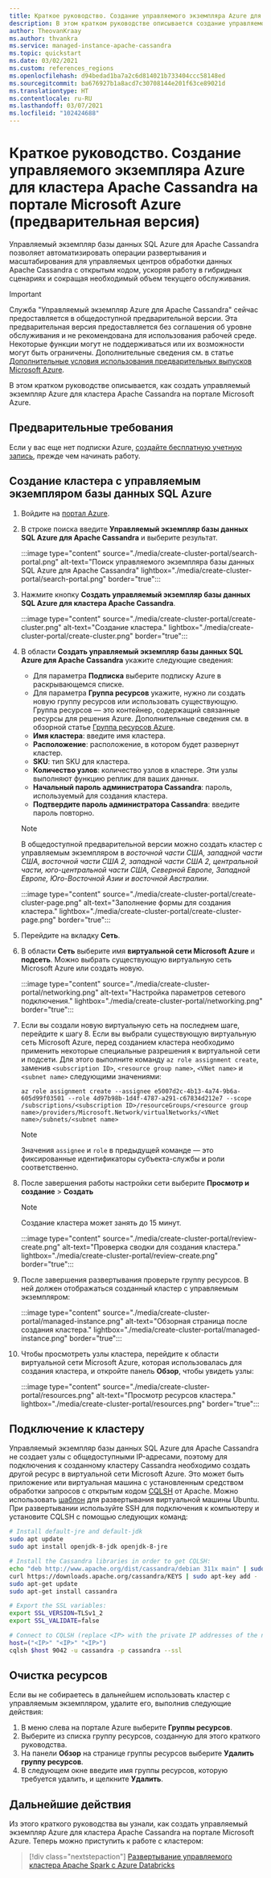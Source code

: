 ```yaml
---
title: Краткое руководство. Создание управляемого экземпляра Azure для кластера Apache Cassandra на портале Microsoft Azure
description: В этом кратком руководстве описывается создание управляемого экземпляра Azure для кластера Apache Cassandra на портале Microsoft Azure.
author: TheovanKraay
ms.author: thvankra
ms.service: managed-instance-apache-cassandra
ms.topic: quickstart
ms.date: 03/02/2021
ms.custom: references_regions
ms.openlocfilehash: d94bedad1ba7a2c6d814021b733404ccc58148ed
ms.sourcegitcommit: ba676927b1a8acd7c30708144e201f63ce89021d
ms.translationtype: HT
ms.contentlocale: ru-RU
ms.lasthandoff: 03/07/2021
ms.locfileid: "102424688"
---
```

# <a name="quickstart-create-an-azure-managed-instance-for-apache-cassandra-cluster-from-the-azure-portal-preview"></a>Краткое руководство. Создание управляемого экземпляра Azure для кластера Apache Cassandra на портале Microsoft Azure (предварительная версия)
 
Управляемый экземпляр базы данных SQL Azure для Apache Cassandra позволяет автоматизировать операции развертывания и масштабирования для управляемых центров обработки данных Apache Cassandra с открытым кодом, ускоряя работу в гибридных сценариях и сокращая необходимый объем текущего обслуживания.

> [!IMPORTANT]
> Служба "Управляемый экземпляр Azure для Apache Cassandra" сейчас предоставляется в общедоступной предварительной версии.
> Эта предварительная версия предоставляется без соглашения об уровне обслуживания и не рекомендована для использования рабочей среде. Некоторые функции могут не поддерживаться или их возможности могут быть ограничены.
> Дополнительные сведения см. в статье [Дополнительные условия использования предварительных выпусков Microsoft Azure](https://azure.microsoft.com/support/legal/preview-supplemental-terms/).

В этом кратком руководстве описывается, как создать управляемый экземпляр Azure для кластера Apache Cassandra на портале Microsoft Azure.

## <a name="prerequisites"></a>Предварительные требования

Если у вас еще нет подписки Azure, [создайте бесплатную учетную запись](https://azure.microsoft.com/free/?WT.mc_id=A261C142F), прежде чем начинать работу.

## <a name="create-a-managed-instance-cluster"></a><a id="create-account"></a>Создание кластера с управляемым экземпляром базы данных SQL Azure

1. Войдите на [портал Azure](https://portal.azure.com/).

1. В строке поиска введите **Управляемый экземпляр базы данных SQL Azure для Apache Cassandra** и выберите результат.

   :::image type="content" source="./media/create-cluster-portal/search-portal.png" alt-text="Поиск управляемого экземпляра базы данных SQL Azure для Apache Cassandra" lightbox="./media/create-cluster-portal/search-portal.png" border="true":::

1. Нажмите кнопку **Создать управляемый экземпляр базы данных SQL Azure для кластера Apache Cassandra**.

   :::image type="content" source="./media/create-cluster-portal/create-cluster.png" alt-text="Создание кластера." lightbox="./media/create-cluster-portal/create-cluster.png" border="true":::

1. В области **Создать управляемый экземпляр базы данных SQL Azure для Apache Cassandra** укажите следующие сведения:

   * Для параметра **Подписка** выберите подписку Azure в раскрывающемся списке.
   * Для параметра **Группа ресурсов** укажите, нужно ли создать новую группу ресурсов или использовать существующую. Группа ресурсов — это контейнер, содержащий связанные ресурсы для решения Azure. Дополнительные сведения см. в обзорной статье [Группа ресурсов Azure](../azure-resource-manager/management/overview.md).
   * **Имя кластера**: введите имя кластера.
   * **Расположение**: расположение, в котором будет развернут кластер.
   * **SKU**: тип SKU для кластера.
   * **Количество узлов**: количество узлов в кластере. Эти узлы выполняют функцию реплик для ваших данных.
   * **Начальный пароль администратора Cassandra**: пароль, используемый для создания кластера.
   * **Подтвердите пароль администратора Cassandra**: введите пароль повторно.

    > [!NOTE]
    > В общедоступной предварительной версии можно создать кластер с управляемым экземпляром в *восточной части США, западной части США, восточной части США 2, западной части США 2, центральной части, юго-центральной части США, Северной Европе, Западной Европе, Юго-Восточной Азии и восточной Австралии*.

   :::image type="content" source="./media/create-cluster-portal/create-cluster-page.png" alt-text="Заполнение формы для создания кластера." lightbox="./media/create-cluster-portal/create-cluster-page.png" border="true":::

1. Перейдите на вкладку **Сеть**.

1. В области **Сеть** выберите имя **виртуальной сети Microsoft Azure** и **подсеть**. Можно выбрать существующую виртуальную сеть Microsoft Azure или создать новую.

   :::image type="content" source="./media/create-cluster-portal/networking.png" alt-text="Настройка параметров сетевого подключения." lightbox="./media/create-cluster-portal/networking.png" border="true":::

1. Если вы создали новую виртуальную сеть на последнем шаге, перейдите к шагу 8. Если вы выбрали существующую виртуальную сеть Microsoft Azure, перед созданием кластера необходимо применить некоторые специальные разрешения к виртуальной сети и подсети. Для этого выполните команду `az role assignment create`, заменив `<subscription ID>`, `<resource group name>`, `<VNet name>` и `<subnet name>` следующими значениями:

   ```azurecli-interactive
   az role assignment create --assignee e5007d2c-4b13-4a74-9b6a-605d99f03501 --role 4d97b98b-1d4f-4787-a291-c67834d212e7 --scope /subscriptions/<subscription ID>/resourceGroups/<resource group name>/providers/Microsoft.Network/virtualNetworks/<VNet name>/subnets/<subnet name>
   ```

   > [!NOTE]
   > Значения `assignee` и `role` в предыдущей команде — это фиксированные идентификаторы субъекта-службы и роли соответственно.

1. После завершения работы настройки сети выберите **Просмотр и создание** > **Создать**

    > [!NOTE]
    > Создание кластера может занять до 15 минут.

   :::image type="content" source="./media/create-cluster-portal/review-create.png" alt-text="Проверка сводки для создания кластера." lightbox="./media/create-cluster-portal/review-create.png" border="true":::


1. После завершения развертывания проверьте группу ресурсов. В ней должен отображаться созданный кластер с управляемым экземпляром:

   :::image type="content" source="./media/create-cluster-portal/managed-instance.png" alt-text="Обзорная страница после создания кластера." lightbox="./media/create-cluster-portal/managed-instance.png" border="true":::

1. Чтобы просмотреть узлы кластера, перейдите к области виртуальной сети Microsoft Azure, которая использовалась для создания кластера, и откройте панель **Обзор**, чтобы увидеть узлы:

   :::image type="content" source="./media/create-cluster-portal/resources.png" alt-text="Просмотр ресурсов кластера." lightbox="./media/create-cluster-portal/resources.png" border="true":::



## <a name="connecting-to-your-cluster"></a>Подключение к кластеру

Управляемый экземпляр базы данных SQL Azure для Apache Cassandra не создает узлы с общедоступными IP-адресами, поэтому для подключения к созданному кластеру Cassandra необходимо создать другой ресурс в виртуальной сети Microsoft Azure. Это может быть приложение или виртуальная машина с установленным средством обработки запросов с открытым кодом [CQLSH](https://cassandra.apache.org/doc/latest/tools/cqlsh.html) от Apache. Можно использовать [шаблон](https://azure.microsoft.com/resources/templates/101-vm-simple-linux/) для развертывания виртуальной машины Ubuntu. При развертывании используйте SSH для подключения к компьютеру и установите CQLSH с помощью следующих команд:

```bash
# Install default-jre and default-jdk
sudo apt update
sudo apt install openjdk-8-jdk openjdk-8-jre

# Install the Cassandra libraries in order to get CQLSH:
echo "deb http://www.apache.org/dist/cassandra/debian 311x main" | sudo tee -a /etc/apt/sources.list.d/cassandra.sources.list
curl https://downloads.apache.org/cassandra/KEYS | sudo apt-key add -
sudo apt-get update
sudo apt-get install cassandra

# Export the SSL variables:
export SSL_VERSION=TLSv1_2
export SSL_VALIDATE=false

# Connect to CQLSH (replace <IP> with the private IP addresses of the nodes in your Datacenter):
host=("<IP>" "<IP>" "<IP>")
cqlsh $host 9042 -u cassandra -p cassandra --ssl
```

## <a name="clean-up-resources"></a>Очистка ресурсов

Если вы не собираетесь в дальнейшем использовать кластер с управляемым экземпляром, удалите его, выполнив следующие действия:

1. В меню слева на портале Azure выберите **Группы ресурсов**.
1. Выберите из списка группу ресурсов, созданную для этого краткого руководства.
1. На панели **Обзор** на странице группы ресурсов выберите **Удалить группу ресурсов**.
1. В следующем окне введите имя группы ресурсов, которую требуется удалить, и щелкните **Удалить**.

## <a name="next-steps"></a>Дальнейшие действия

Из этого краткого руководства вы узнали, как создать управляемый экземпляр Azure для кластера Apache Cassandra на портале Microsoft Azure. Теперь можно приступить к работе с кластером:

> [!div class="nextstepaction"]
> [Развертывание управляемого кластера Apache Spark с Azure Databricks](deploy-cluster-databricks.md)

